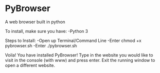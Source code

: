# PyBrowser
A web browser built in python

To install, make sure you have:
  -Python 3
  
  
Steps to Install:
  -Open up Terminal/Command Line
  -Enter chmod +x pybrowser.sh
  -Enter ./pybrowser.sh
  
Voila! You have installed PyBrowser! Type in the website you would like to visit in the console (with www) and press enter. Exit the running window to open a different website.
